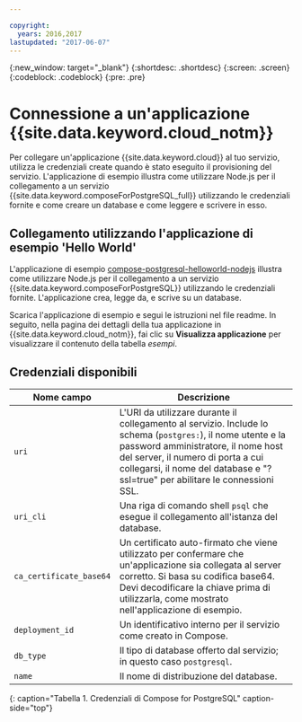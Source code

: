 ```yaml
---

copyright:
  years: 2016,2017
lastupdated: "2017-06-07"
---
```


{:new_window: target="_blank"}
{:shortdesc: .shortdesc}
{:screen: .screen}
{:codeblock: .codeblock}
{:pre: .pre}

# Connessione a un'applicazione {{site.data.keyword.cloud_notm}}

Per collegare un'applicazione {{site.data.keyword.cloud}} al tuo servizio, utilizza le credenziali create quando è stato eseguito il provisioning del servizio. L'applicazione di esempio illustra come utilizzare Node.js per il collegamento a un servizio {{site.data.keyword.composeForPostgreSQL_full}} utilizzando le credenziali fornite e come creare un database e come leggere e scrivere in esso.

## Collegamento utilizzando l'applicazione di esempio 'Hello World'

L'applicazione di esempio [compose-postgresql-helloworld-nodejs](https://github.com/IBM-Bluemix/compose-postgresql-helloworld-nodejs) illustra come utilizzare Node.js per il collegamento a un servizio {{site.data.keyword.composeForPostgreSQL}} utilizzando le credenziali fornite. L'applicazione crea, legge da, e scrive su un database.

Scarica l'applicazione di esempio e segui le istruzioni nel file readme. In seguito, nella pagina dei dettagli della tua applicazione in {{site.data.keyword.cloud_notm}}, fai clic su **Visualizza applicazione** per visualizzare il contenuto della tabella *esempi*.

## Credenziali disponibili

Nome campo|Descrizione
----------|-----------
`uri`|L'URI da utilizzare durante il collegamento al servizio. Include lo schema (`postgres:`), il nome utente e la password amministratore, il nome host del server, il numero di porta a cui collegarsi, il nome del database e "?ssl=true" per abilitare le connessioni SSL.
`uri_cli`|Una riga di comando shell `psql` che esegue il collegamento all'istanza del database.
`ca_certificate_base64`|Un certificato auto-firmato che viene utilizzato per confermare che un'applicazione sia collegata al server corretto. Si basa su codifica base64. Devi decodificare la chiave prima di utilizzarla, come mostrato nell'applicazione di esempio.
`deployment_id`|Un identificativo interno per il servizio come creato in Compose.
`db_type`|Il tipo di database offerto dal servizio; in questo caso `postgresql`.
`name`|Il nome di distribuzione del database.
{: caption="Tabella 1. Credenziali di Compose for PostgreSQL" caption-side="top"}
